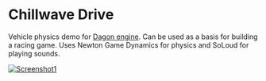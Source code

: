 # Chillwave Drive
Vehicle physics demo for [Dagon engine](https://github.com/gecko0307/dagon). Can be used as a basis for building a racing game.
Uses Newton Game Dynamics for physics and SoLoud for playing sounds.

[![Screenshot1](https://blog.pixperfect.online/wp-content/uploads/2025/05/chillwave-drive.jpg)](https://blog.pixperfect.online/wp-content/uploads/2025/05/chillwave-drive.jpg)
